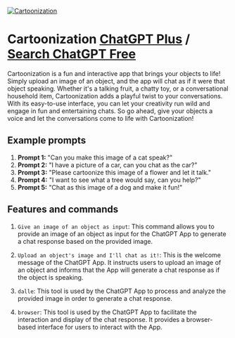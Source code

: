 
[![Cartoonization](https://files.oaiusercontent.com/file-8q2stcJArfQ7ei9kF55gyEKg?se=2123-10-17T17%3A28%3A38Z&sp=r&sv=2021-08-06&sr=b&rscc=max-age%3D31536000%2C%20immutable&rscd=attachment%3B%20filename%3D5075a301-7d20-42e6-8c26-eb75b9db0f44.png&sig=oFdfX/0o5NoFMx3asHfS8K3hrlDlbQgwJq0l6mXVDl4%3D)](https://chat.openai.com/g/g-MxO88GGhG-cartoonization)

# Cartoonization [ChatGPT Plus](https://chat.openai.com/g/g-MxO88GGhG-cartoonization) / [Search ChatGPT Free](https://gptcall.net/index.html#/?search=Cartoonization)

Cartoonization is a fun and interactive app that brings your objects to life! Simply upload an image of an object, and the app will chat as if it were that object speaking. Whether it's a talking fruit, a chatty toy, or a conversational household item, Cartoonization adds a playful twist to your conversations. With its easy-to-use interface, you can let your creativity run wild and engage in fun and entertaining chats. So go ahead, give your objects a voice and let the conversations come to life with Cartoonization!

## Example prompts

1. **Prompt 1:** "Can you make this image of a cat speak?"
2. **Prompt 2:** "I have a picture of a car, can you chat as the car?"
3. **Prompt 3:** "Please cartoonize this image of a flower and let it talk."
4. **Prompt 4:** "I want to see what a tree would say, can you help?"
5. **Prompt 5:** "Chat as this image of a dog and make it fun!"

## Features and commands

1. `Give an image of an object as input`: This command allows you to provide an image of an object as input for the ChatGPT App to generate a chat response based on the provided image.

2. `Upload an object's image and I'll chat as it!`: This is the welcome message of the ChatGPT App. It instructs users to upload an image of an object and informs that the App will generate a chat response as if the object is speaking.

3. `dalle`: This tool is used by the ChatGPT App to process and analyze the provided image in order to generate a chat response.

4. `browser`: This tool is used by the ChatGPT App to facilitate the interaction and display of the chat response. It provides a browser-based interface for users to interact with the App.


